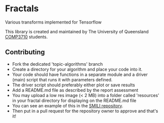 # Fractals
Various transforms implemented for Tensorflow

This library is created and maintained by The University of Queensland [COMP3710](https://my.uq.edu.au/programs-courses/course.html?course_code=comp3710) students.

## Contributing
* Fork the dedicated 'topic-algorithms' branch
* Create a directory for your algorithm and place your code into it.
* Your code should have functions in a separate module and a driver (main) script that runs it with parameters defined.
* The driver script should preferably either plot or save results
* Add a README.md file as described by the report assessment
* You may upload a low res image (< 2 MB) into a folder called 'resources' in your fractal directory for displaying on the README.md file
* You can see an example of this in the [SMILI repository](https://github.com/shakes76/smili).
* Then put in a pull request for the repository owner to approve and that's it!
